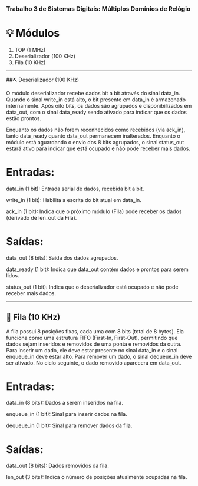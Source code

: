### Trabalho 3 de Sistemas Digitais: Múltiplos Domínios de Relógio

# 💡 Módulos

1. TOP (1 MHz)
2. Deserializador (100 KHz)
3. Fila (10 KHz)
---
##⛏️ Deserializador (100 KHz)

O módulo deserializador recebe dados bit a bit através do sinal data_in. Quando o sinal write_in está alto, o bit presente em data_in é armazenado internamente. Após oito bits, os dados são agrupados e disponibilizados em data_out, com o sinal data_ready sendo ativado para indicar que os dados estão prontos.

Enquanto os dados não forem reconhecidos como recebidos (via ack_in), tanto data_ready quanto data_out permanecem inalterados. Enquanto o módulo está aguardando o envio dos 8 bits agrupados, o sinal status_out estará ativo para indicar que está ocupado e não pode receber mais dados.

# Entradas:
data_in (1 bit): Entrada serial de dados, recebida bit a bit.

write_in (1 bit): Habilita a escrita do bit atual em data_in.

ack_in (1 bit): Indica que o próximo módulo (Fila) pode receber os dados (derivado de len_out da Fila).

# Saídas:
data_out (8 bits): Saída dos dados agrupados.

data_ready (1 bit): Indica que data_out contém dados e prontos para serem lidos.

status_out (1 bit): Indica que o deserializador está ocupado e não pode receber mais dados.

---

## 👥 Fila (10 KHz)

A fila possui 8 posições fixas, cada uma com 8 bits (total de 8 bytes). Ela funciona como uma estrutura FIFO (First-In, First-Out), permitindo que dados sejam inseridos e removidos de uma ponta e removidos da outra.
Para inserir um dado, ele deve estar presente no sinal data_in e o sinal enqueue_in deve estar alto. Para remover um dado, o sinal dequeue_in deve ser ativado. No ciclo seguinte, o dado removido aparecerá em data_out.
 
# Entradas:
data_in (8 bits): Dados a serem inseridos na fila.

enqueue_in (1 bit): Sinal para inserir dados na fila.

dequeue_in (1 bit): Sinal para remover dados da fila.


# Saídas:

data_out (8 bits): Dados removidos da fila.

len_out (3 bits): Indica o número de posições atualmente ocupadas na fila.
